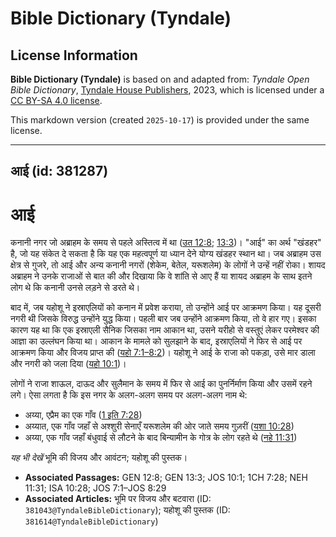 # Bible Dictionary (Tyndale)

## License Information

**Bible Dictionary (Tyndale)** is based on and adapted from: _Tyndale Open Bible Dictionary_, [Tyndale House Publishers](https://tyndaleopenresources.com/), 2023, which is licensed under a [CC BY-SA 4.0 license](https://creativecommons.org/licenses/by-sa/4.0/legalcode.en).

This markdown version (created `2025-10-17`) is provided under the same license.



--------------------------------

## आई (id: 381287)

आई
==

कनानी नगर जो अब्राहम के समय से पहले अस्तित्व में था ([उत 12:8](https://ref.ly/Gen12:8); [13:3](https://ref.ly/Gen13:3))। "आई" का अर्थ "खंडहर" है, जो यह संकेत दे सकता है कि यह एक महत्वपूर्ण या ध्यान देने योग्य खंडहर स्थान था। जब अब्राहम उस क्षेत्र से गुजरे, तो आई और अन्य कनानी नगरों (शेकेम, बेतेल, यरूशलेम) के लोगों ने उन्हें नहीं रोका। शायद अब्राहम ने उनके राजाओं से बात की और दिखाया कि वे शांति से आए हैं या शायद अब्राहम के साथ इतने लोग थे कि कनानी उनसे लड़ने से डरते थे।

बाद में, जब यहोशू ने इस्राएलियों को कनान में प्रवेश कराया, तो उन्होंने आई पर आक्रमण किया। यह दूसरी नगरी थी जिसके विरुद्ध उन्होंने युद्ध किया। पहली बार जब उन्होंने आक्रमण किया, तो वे हार गए। इसका कारण यह था कि एक इस्राएली सैनिक जिसका नाम आकान था, उसने यरीहो से वस्तुएं लेकर परमेश्वर की आज्ञा का उल्लंघन किया था। आकान के मामले को सुलझाने के बाद, इस्राएलियों ने फिर से आई पर आक्रमण किया और विजय प्राप्त की ([यहो 7:1–8:2](https://ref.ly/Josh7:1-Josh8:29))। यहोशू ने आई के राजा को पकड़ा, उसे मार डाला और नगरी को जला दिया ([यहो 10:1](https://ref.ly/Josh10:1))।

लोगों ने राजा शाऊल, दाऊद और सुलैमान के समय में फिर से आई का पुनर्निर्माण किया और उसमें रहने लगे। ऐसा लगता है कि इस नगर के अलग\-अलग समय पर अलग\-अलग नाम थे:

* अय्या, एप्रैम का एक गाँव ([1 इति 7:28](https://ref.ly/1Chr7:28))
* अय्यात, एक गाँव जहाँ से अश्शुरी सेनाएँ यरूशलेम की ओर जाते समय गुज़रीं ([यशा 10:28](https://ref.ly/Isa10:28))
* अय्या, एक गाँव जहाँ बंधुवाई से लौटने के बाद बिन्यामीन के गोत्र के लोग रहते थे ([नहे 11:31](https://ref.ly/Neh11:31))

*यह भी देखें* भूमि की विजय और आवंटन; यहोशू की पुस्तक।

* **Associated Passages:** GEN 12:8; GEN 13:3; JOS 10:1; 1CH 7:28; NEH 11:31; ISA 10:28; JOS 7:1–JOS 8:29
* **Associated Articles:** भूमि पर विजय और बटवारा (ID: `381043@TyndaleBibleDictionary`); यहोशू की पुस्तक (ID: `381614@TyndaleBibleDictionary`)

